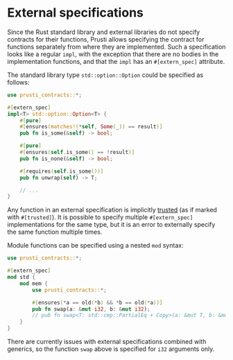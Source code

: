 # External specifications

Since the Rust standard library and external libraries do not specify contracts for their functions, Prusti allows specifying the contract for functions separately from where they are implemented. Such a specification looks like a regular `impl`, with the exception that there are no bodies in the implementation functions, and that the `impl` has an `#[extern_spec]` attribute.

The standard library type `std::option::Option` could be specified as follows:

```rust
use prusti_contracts::*;

#[extern_spec]
impl<T> std::option::Option<T> {
    #[pure]
    #[ensures(matches!(*self, Some(_)) == result)]
    pub fn is_some(&self) -> bool;

    #[pure]
    #[ensures(self.is_some() == !result)]
    pub fn is_none(&self) -> bool;

    #[requires(self.is_some())]
    pub fn unwrap(self) -> T;

    // ...
}
```

Any function in an external specification is implicitly [trusted](trusted.md) (as if marked with `#[trusted]`). It is possible to specify multiple `#[extern_spec]` implementations for the same type, but it is an error to externally specify the same function multiple times.

Module functions can be specified using a nested `mod` syntax:

```rust
use prusti_contracts::*;

#[extern_spec]
mod std {
    mod mem {
        use prusti_contracts::*;

        #[ensures(*a == old(*b) && *b == old(*a))]
        pub fn swap(a: &mut i32, b: &mut i32);
        // pub fn swap<T: std::cmp::PartialEq + Copy>(a: &mut T, b: &mut T);
    }
}
```

There are currently issues with external specifications combined with generics, so the function `swap` above is specified for `i32` arguments only.
